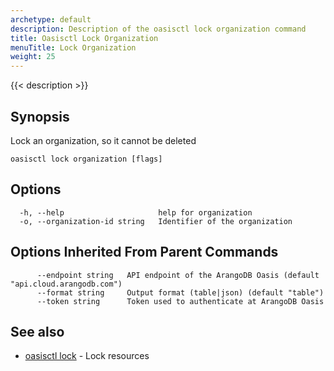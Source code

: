 ```yaml
---
archetype: default
description: Description of the oasisctl lock organization command
title: Oasisctl Lock Organization
menuTitle: Lock Organization
weight: 25
---
```

{{< description >}}
## Synopsis
Lock an organization, so it cannot be deleted

```
oasisctl lock organization [flags]
```

## Options
```
  -h, --help                     help for organization
  -o, --organization-id string   Identifier of the organization
```

## Options Inherited From Parent Commands
```
      --endpoint string   API endpoint of the ArangoDB Oasis (default "api.cloud.arangodb.com")
      --format string     Output format (table|json) (default "table")
      --token string      Token used to authenticate at ArangoDB Oasis
```

## See also
* [oasisctl lock](_index.md)	 - Lock resources

